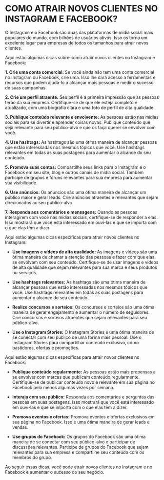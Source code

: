 # COMO ATRAIR NOVOS CLIENTES NO INSTAGRAM E FACEBOOK?
O Instagram e o Facebook são duas das plataformas de mídia social mais populares do mundo, com bilhões de usuários ativos. Isso os torna um excelente lugar para empresas de todos os tamanhos para atrair novos clientes.

Aqui estão algumas dicas sobre como atrair novos clientes no Instagram e Facebook:

**1. Crie uma conta comercial:** Se você ainda não tem uma conta comercial no Instagram ou Facebook, crie uma. Isso lhe dará acesso a ferramentas e recursos que podem ajudá-lo a alcançar mais pessoas e medir o sucesso de suas campanhas.

**2. Crie um perfil atraente:** Seu perfil é a primeira impressão que as pessoas terão da sua empresa. Certifique-se de que ele esteja completo e atualizado, com uma biografia clara e uma foto de perfil de alta qualidade.

**3. Publique conteúdo relevante e envolvente:** As pessoas estão nas mídias sociais para se divertir e aprender coisas novas. Publique conteúdo que seja relevante para seu público-alvo e que os faça querer se envolver com você.

**4. Use hashtags:** As hashtags são uma ótima maneira de alcançar pessoas que estão interessadas nos mesmos tópicos que você. Use hashtags relevantes em todas as suas postagens para aumentar o alcance do seu conteúdo.

**5. Promova suas contas:** Compartilhe seus links para o Instagram e o Facebook em seu site, blog e outros canais de mídia social. Também participe de grupos e fóruns relevantes para sua empresa para aumentar sua visibilidade.

**6. Use anúncios:** Os anúncios são uma ótima maneira de alcançar um público maior e gerar leads. Crie anúncios atraentes e relevantes que sejam direcionados ao seu público-alvo.

**7. Responda aos comentários e mensagens:** Quando as pessoas interagirem com você nas mídias sociais, certifique-se de responder a elas. Isso mostrará que você está interessado em ouvi-las e que se importa com o que elas têm a dizer.

Aqui estão algumas dicas específicas para atrair novos clientes no Instagram:

* **Use imagens e vídeos de alta qualidade:** As imagens e vídeos são uma ótima maneira de chamar a atenção das pessoas e fazer com que elas se envolvam com seu conteúdo. Certifique-se de usar imagens e vídeos de alta qualidade que sejam relevantes para sua marca e seus produtos ou serviços.

* **Use hashtags relevantes:** As hashtags são uma ótima maneira de alcançar pessoas que estão interessadas nos mesmos tópicos que você. Use hashtags relevantes em todas as suas postagens para aumentar o alcance do seu conteúdo.

* **Realize concursos e sorteios:** Os concursos e sorteios são uma ótima maneira de gerar engajamento e aumentar o número de seguidores. Crie concursos e sorteios atraentes que sejam relevantes para seu público-alvo.

* **Use o Instagram Stories:** O Instagram Stories é uma ótima maneira de se conectar com seu público de uma forma mais pessoal. Use o Instagram Stories para compartilhar conteúdo exclusivo, como bastidores, ofertas e promoções.

Aqui estão algumas dicas específicas para atrair novos clientes no Facebook:

* **Publique conteúdo regularmente:** As pessoas estão mais propensas a se envolver com marcas que publicam conteúdo regularmente. Certifique-se de publicar conteúdo novo e relevante em sua página no Facebook pelo menos algumas vezes por semana.

* **Interaja com seu público:** Responda aos comentários e perguntas das pessoas em suas postagens. Isso mostrará que você está interessado em ouvi-las e que se importa com o que elas têm a dizer.

* **Promova eventos e ofertas:** Promova eventos e ofertas exclusivos em sua página no Facebook. Isso é uma ótima maneira de gerar leads e vendas.

* **Use grupos do Facebook:** Os grupos do Facebook são uma ótima maneira de se conectar com seu público-alvo e participar de discussões relevantes. Participe de grupos do Facebook que sejam relevantes para sua empresa e compartilhe seu conteúdo com os membros do grupo.

Ao seguir essas dicas, você pode atrair novos clientes no Instagram e no Facebook e aumentar o sucesso do seu negócio.